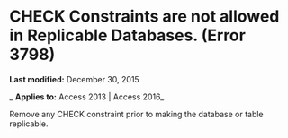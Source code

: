 
# CHECK Constraints are not allowed in Replicable Databases. (Error 3798)

 **Last modified:** December 30, 2015

 _ **Applies to:** Access 2013 | Access 2016_

Remove any CHECK constraint prior to making the database or table replicable.

